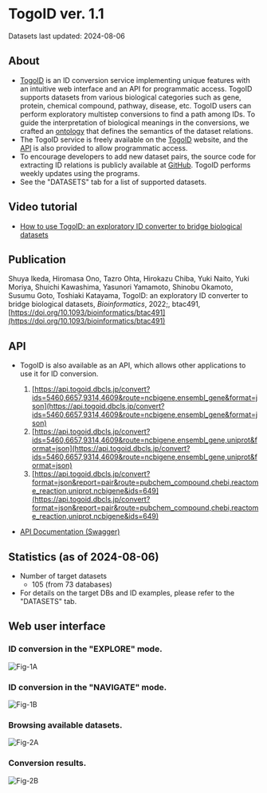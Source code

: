 # TogoID ver. 1.1
Datasets last updated: 2024-08-06

## About
- [TogoID](https://togoid.dbcls.jp/) is an ID conversion service implementing unique features with an intuitive web interface and an API for programmatic access. TogoID supports datasets from various biological categories such as gene, protein, chemical compound, pathway, disease, etc. TogoID users can perform exploratory multistep conversions to find a path among IDs. To guide the interpretation of biological meanings in the conversions, we crafted an [ontology](https://togoid.dbcls.jp/ontology) that defines the semantics of the dataset relations.
- The TogoID service is freely available on the [TogoID](https://togoid.dbcls.jp/) website, and the [API](https://togoid.dbcls.jp/apidoc/) is also provided to allow programmatic access.
- To encourage developers to add new dataset pairs, the source code for extracting ID relations is publicly available at [GitHub](https://github.com/dbcls/togoid-config). TogoID performs weekly updates using the programs.
- See the "DATASETS" tab for a list of supported datasets.

## Video tutorial
- [How to use TogoID: an exploratory ID converter to bridge biological datasets](https://youtu.be/gXnvm6Fn4R8)

## Publication

Shuya Ikeda, Hiromasa Ono, Tazro Ohta, Hirokazu Chiba, Yuki Naito, Yuki Moriya, Shuichi Kawashima, Yasunori Yamamoto, Shinobu Okamoto, Susumu Goto, Toshiaki Katayama, TogoID: an exploratory ID converter to bridge biological datasets, _Bioinformatics_, 2022;, btac491, [https://doi.org/10.1093/bioinformatics/btac491](https://doi.org/10.1093/bioinformatics/btac491)

## API
- TogoID is also available as an API, which allows other applications to use it for ID conversion.
    1. [https://api.togoid.dbcls.jp/convert?ids=5460,6657,9314,4609&route=ncbigene,ensembl_gene&format=json](https://api.togoid.dbcls.jp/convert?ids=5460,6657,9314,4609&route=ncbigene,ensembl_gene&format=json)
    2. [https://api.togoid.dbcls.jp/convert?ids=5460,6657,9314,4609&route=ncbigene,ensembl_gene,uniprot&format=json](https://api.togoid.dbcls.jp/convert?ids=5460,6657,9314,4609&route=ncbigene,ensembl_gene,uniprot&format=json)
    3. [https://api.togoid.dbcls.jp/convert?format=json&report=pair&route=pubchem_compound,chebi,reactome_reaction,uniprot,ncbigene&ids=649](https://api.togoid.dbcls.jp/convert?format=json&report=pair&route=pubchem_compound,chebi,reactome_reaction,uniprot,ncbigene&ids=649)

- [API Documentation (Swagger)](https://togoid.dbcls.jp/apidoc/)

## Statistics (as of 2024-08-06)
- Number of target datasets 
    - 105 (from 73 databases)
- For details on the target DBs and ID examples, please refer to the "DATASETS" tab. 

## Web user interface

### ID conversion in the "EXPLORE" mode.

![Fig-1A](https://raw.githubusercontent.com/dbcls/togoid-config/main/docs/img/TogoID_Original_Fig1A.jpg)

### ID conversion in the "NAVIGATE" mode.

![Fig-1B](https://raw.githubusercontent.com/dbcls/togoid-config/main/docs/img/TogoID_Original_Fig1B.jpg)

### Browsing available datasets.

![Fig-2A](https://raw.githubusercontent.com/dbcls/togoid-config/main/docs/img/TogoID_Original_Fig2A.jpg)

### Conversion results.

![Fig-2B](https://raw.githubusercontent.com/dbcls/togoid-config/main/docs/img/TogoID_Original_Fig2B.jpg)
